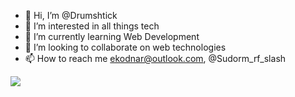 - 👋 Hi, I’m @Drumshtick
- 👀 I’m interested in all things tech
- 🌱 I’m currently learning Web Development
- 💞️ I’m looking to collaborate on web technologies
- 📫 How to reach me ekodnar@outlook.com, @Sudorm_rf_slash

<img align="center" src="https://github-readme-stats.vercel.app/api/<CARD_TYPE>/?username=<USERNAME>&theme=<THEME_NAME>" />

<!---
Drumshtick/Drumshtick is a ✨ special ✨ repository because its `README.md` (this file) appears on your GitHub profile.
You can click the Preview link to take a look at your changes.
--->
